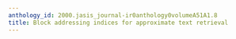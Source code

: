 ```yaml
---
anthology_id: 2000.jasis_journal-ir0anthology0volumeA51A1.8
title: Block addressing indices for approximate text retrieval
---
```

